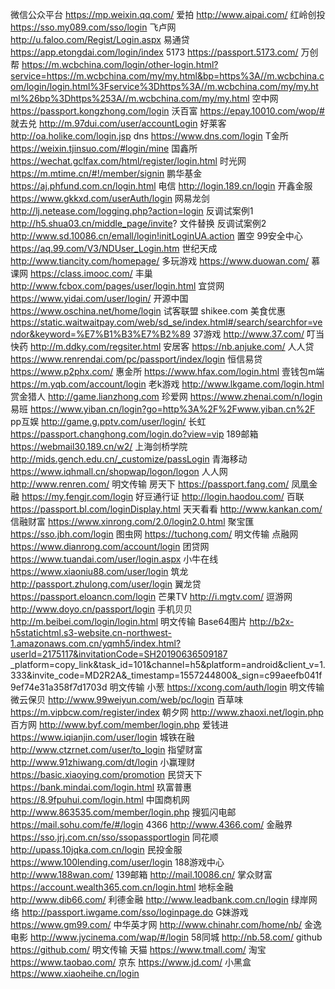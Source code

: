 
微信公众平台	https://mp.weixin.qq.com/
爱拍	http://www.aipai.com/
红岭创投	https://sso.my089.com/sso/login
飞卢网	http://u.faloo.com/Regist/Login.aspx
易通贷	https://app.etongdai.com/login/index
5173	https://passport.5173.com/
万创帮	https://m.wcbchina.com/login/other-login.html?service=https://m.wcbchina.com/my/my.html&bp=https%3A//m.wcbchina.com/login/login.html%3Fservice%3Dhttps%3A//m.wcbchina.com/my/my.html%26bp%3Dhttps%253A//m.wcbchina.com/my/my.html
空中网	https://passport.kongzhong.com/login
沃百富	https://epay.10010.com/wop/#
就去兑	http://m.97dui.com/user/accountLogin
好莱客	http://oa.holike.com/login.jsp
dns	https://www.dns.com/login
T金所	https://weixin.tjinsuo.com/#login/mine
国鑫所	https://wechat.gclfax.com/html/register/login.html
时光网	https://m.mtime.cn/#!/member/signin
鹏华基金	https://aj.phfund.com.cn/login.html
电信	http://login.189.cn/login
开鑫金服	https://www.gkkxd.com/userAuth/login
网易龙剑	http://lj.netease.com/logging.php?action=login
反调试案例1	http://h5.shua03.cn/middle_page/invite?  文件替换
反调试案例2	http://www.sd.10086.cn/emall/login!initLoginUA.action  置空
99安全中心	https://aq.99.com/V3/NDUser_Login.htm
世纪天成	http://www.tiancity.com/homepage/
多玩游戏	https://www.duowan.com/
慕课网	https://class.imooc.com/
丰巢	http://www.fcbox.com/pages/user/login.html
宜贷网	https://www.yidai.com/user/login/
开源中国	https://www.oschina.net/home/login
试客联盟	shikee.com
美食优惠    https://static.waitwaitpay.com/web/sd_se/index.html#/search/searchfor=vendor&keyword=%E7%B1%B3%E7%B2%89
37游戏	http://www.37.com/
叮当快药	http://m.ddky.com/regsiter.html
安居客	https://nb.anjuke.com/
人人贷	https://www.renrendai.com/pc/passport/index/login
恒信易贷	https://www.p2phx.com/
惠金所	https://www.hfax.com/login.html
壹钱包m端	https://m.yqb.com/account/login
老k游戏	http://www.lkgame.com/login.html
赏金猎人	http://game.lianzhong.com
珍爱网	https://www.zhenai.com/n/login
易班	https://www.yiban.cn/login?go=http%3A%2F%2Fwww.yiban.cn%2F
pp互娱	http://game.g.pptv.com/user/login/
长虹	https://passport.changhong.com/login.do?view=vip
189邮箱	https://webmail30.189.cn/w2/
上海剑桥学院	http://mids.gench.edu.cn/_customize/passLogin
青海移动	https://www.iqhmall.cn/shopwap/logon/logon
人人网	http://www.renren.com/  明文传输
房天下	https://passport.fang.com/
凤凰金融	https://my.fengjr.com/login
好豆通行证	http://login.haodou.com/
百联	https://passport.bl.com/loginDisplay.html
天天看看	http://www.kankan.com/
信融财富	https://www.xinrong.com/2.0/login2.0.html
聚宝匯	https://sso.jbh.com/login
图虫网	https://tuchong.com/  明文传输
点融网	https://www.dianrong.com/account/login
团贷网	https://www.tuandai.com/user/login.aspx
小牛在线	https://www.xiaoniu88.com/user/login
筑龙	http://passport.zhulong.com/user/login
翼龙贷	https://passport.eloancn.com/login
芒果TV	http://i.mgtv.com/
逗游网	http://www.doyo.cn/passport/login
手机贝贝	http://m.beibei.com/login/login.html 明文传输
Base64图片	http://b2x-h5statichtml.s3-website.cn-northwest-1.amazonaws.com.cn/yqmh5/index.html?userId=2175117&invitationCode=SH20190636509187
_platform=copy_link&task_id=101&channel=h5&platform=android&client_v=1.333&invite_code=MD2R2A&_timestamp=1557244800&_sign=c99aeefb041f9ef74e31a358f7d1703d  明文传输
小葱	https://xcong.com/auth/login  明文传输
微云保贝	http://www.99weiyun.com/web/pc/login
百草味	https://m.vipbcw.com/register/index
朝夕网	http://www.zhaoxi.net/login.php
百方网	http://www.byf.com/member/login.php
爱钱进	https://www.iqianjin.com/user/login
城铁在融	http://www.ctzrnet.com/user/to_login
指望财富	http://www.91zhiwang.com/dt/login
小赢理财	https://basic.xiaoying.com/promotion
民贷天下	https://bank.mindai.com/login.html
玖富普惠	https://8.9fpuhui.com/login.html
中国商机网  http://www.863535.com/member/login.php
搜狐闪电邮  https://mail.sohu.com/fe/#/login
4366	http://www.4366.com/
金融界	https://sso.jrj.com.cn/sso/ssopassportlogin
同花顺	http://upass.10jqka.com.cn/login
民投金服	https://www.100lending.com/user/login
188游戏中心 http://www.188wan.com/
139邮箱	http://mail.10086.cn/
掌众财富	https://account.wealth365.com.cn/login.html
地标金融	http://www.dib66.com/
利德金融	http://www.leadbank.com.cn/login
绿岸网络	http://passport.iwgame.com/sso/loginpage.do
G妹游戏	https://www.gm99.com/
中华英才网	http://www.chinahr.com/home/nb/
金逸电影	http://www.jycinema.com/wap/#/login
58同城	http://nb.58.com/
github  https://github.com/  明文传输
天猫   https://www.tmall.com/
淘宝   https://www.taobao.com/
京东   https://www.jd.com/
小黑盒 https://www.xiaoheihe.cn/login
